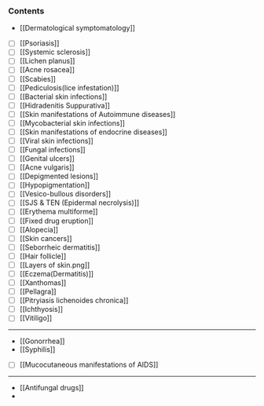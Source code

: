 ### Contents
- [[Dermatological symptomatology]] 
- [ ] [[Psoriasis]] 
- [ ] [[Systemic sclerosis]] 
- [ ] [[Lichen planus]] 
- [ ] [[Acne rosacea]] 
- [ ] [[Scabies]] 
- [ ] [[Pediculosis(lice infestation)]] 
- [ ] [[Bacterial skin infections]] 
- [ ] [[Hidradenitis Suppurativa]] 
- [ ] [[Skin manifestations of Autoimmune diseases]]
- [ ] [[Mycobacterial skin infections]] 
- [ ] [[Skin manifestations of endocrine diseases]] 
- [ ] [[Viral skin infections]] 
- [ ] [[Fungal infections]] 
- [ ] [[Genital ulcers]]
- [ ] [[Acne vulgaris]] 
- [ ] [[Depigmented lesions]] 
- [ ] [[Hypopigmentation]] 
- [ ] [[Vesico-bullous disorders]] 
- [ ] [[SJS & TEN (Epidermal necrolysis)]] 
- [ ] [[Erythema multiforme]] 
- [ ] [[Fixed drug eruption]] 
- [ ] [[Alopecia]] 
- [ ] [[Skin cancers]] 
- [ ] [[Seborrheic dermatitis]] 
- [ ] [[Hair follicle]]
- [ ] [[Layers of skin.png]] 
- [ ] [[Eczema(Dermatitis)]] 
- [ ] [[Xanthomas]] 
- [ ] [[Pellagra]] 
- [ ] [[Pitryiasis lichenoides chronica]] 
- [ ] [[Ichthyosis]] 
- [ ] [[Vitiligo]] 

---
- [[Gonorrhea]]
- [[Syphilis]] 
- [ ] [[Mucocutaneous manifestations of AIDS]]

---
- [[Antifungal drugs]]
- 